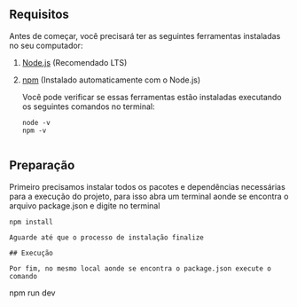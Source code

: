 ## Requisitos

Antes de começar, você precisará ter as seguintes ferramentas instaladas no seu computador:

1. [Node.js](https://nodejs.org/) (Recomendado LTS)
2. [npm](https://www.npmjs.com/) (Instalado automaticamente com o Node.js)
   
   Você pode verificar se essas ferramentas estão instaladas executando os seguintes comandos no terminal:
   ```
   node -v
   npm -v


## Preparação

Primeiro precisamos instalar todos os pacotes e dependências necessárias para a execução do projeto, para isso abra um terminal aonde se encontra o arquivo package.json e digite no terminal 

``` 
npm install

Aguarde até que o processo de instalação finalize

## Execução

Por fim, no mesmo local aonde se encontra o package.json execute o comando 

```
npm run dev


